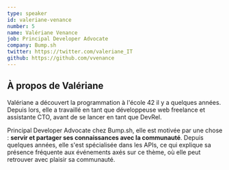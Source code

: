 ```yaml
---
type: speaker
id: valeriane-venance
number: 5
name: Valériane Venance
job: Principal Developer Advocate
company: Bump.sh
twitter: https://twitter.com/valeriane_IT
github: https://github.com/vvenance
---
```


## À propos de Valériane

Valériane a découvert la programmation à l'école 42 il y a quelques années. Depuis lors, elle a travaillé en tant que développeuse web freelance et assistante CTO, avant de se lancer en tant que DevRel. 

Principal Developer Advocate chez Bump.sh, elle est motivée par une chose : **servir et partager ses connaissances avec la communauté**. Depuis quelques années, elle s'est spécialisée dans les APIs, ce qui explique sa présence fréquente aux événements axés sur ce thème, où elle peut retrouver avec plaisir sa communauté.
